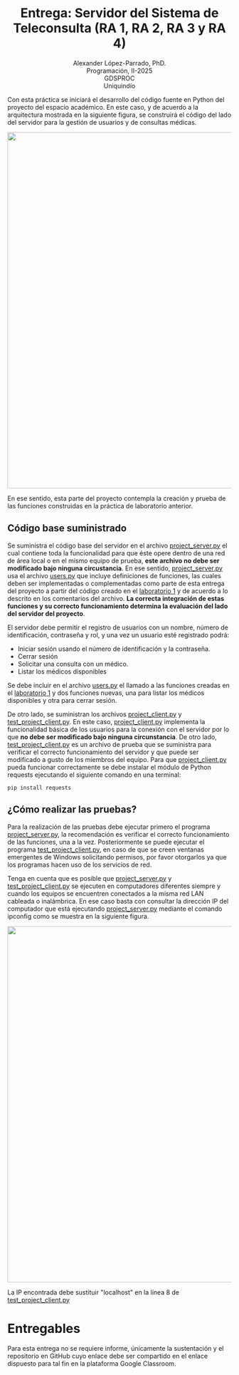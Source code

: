 <h1 align="center">
Entrega: Servidor del Sistema de Teleconsulta (RA 1, RA 2, RA 3 y RA 4) <br />
 </h1>
 <p align="center">
Alexander López-Parrado, PhD. <br />
Programación, II-2025 <br />
GDSPROC <br />
Uniquindío <br />
</p>

Con esta práctica se iniciará el desarrollo del código fuente en Python del proyecto del espacio académico. En este caso, y de acuerdo a la arquitectura mostrada en la siguiente figura, se construirá el código del lado del servidor para la gestión de usuarios y de consultas médicas.

<p align="center">
<img  src="Programación-II-2025.png" width="800" >
</p>
En ese sentido, esta parte del proyecto contempla la creación y prueba de las funciones construidas en la práctica de laboratorio anterior. 

## Código base suministrado

Se suministra el código base del servidor en el archivo [project_server.py](project_server.py) el cual contiene toda la funcionalidad para que éste opere dentro de una red de área local o en el mismo equipo de prueba, __este archivo no debe ser modificado bajo ninguna circustancia__. En ese sentido,  [project_server.py](project_server.py) usa el archivo [users.py](users.py) que incluye definiciones de funciones, las cuales deben ser implementadas o complementadas como parte de esta entrega del proyecto a partir del código creado en el [laboratorio 1](https://github.com/parrado/lab1-2-2025) y de acuerdo a lo descrito en los comentarios del archivo. **La correcta integración de estas funciones y su correcto funcionamiento determina la evaluación del lado del servidor del proyecto**.

El servidor debe permitir el registro de usuarios con un nombre, número de identificación, contraseña y rol, y una vez un usuario esté registrado podrá:

* Iniciar sesión usando el número de identificación y la contraseña.
* Cerrar sesión
* Solicitar una consulta con un médico.
* Listar los médicos disponibles

Se debe incluir en el archivo  [users.py](users.py) el llamado a las funciones creadas en el  [laboratorio 1](https://github.com/parrado/lab1-2-2025) y dos funciones nuevas,  una para listar los médicos disponibles y otra para cerrar sesión.

De otro lado, se suministran los archivos [project_client.py](project_client.py) y [test_project_client.py](test_project_client.py). En este caso,  [project_client.py](project_client.py) implementa la funcionalidad básica de los usuarios para la conexión con el servidor por lo que **no debe ser modificado bajo ninguna circunstancia**. De otro lado,  [test_project_client.py](test_project_client.py) es un archivo de prueba que se suministra para verificar el correcto funcionamiento del servidor y que puede ser modificado a gusto de los miembros del equipo. Para que [project_client.py](project_client.py) pueda funcionar correctamente se debe instalar el módulo de Python requests ejecutando el siguiente comando en una terminal:

``` pip install requests ```


## ¿Cómo realizar las pruebas?

Para la realización de las pruebas debe ejecutar primero el programa [project_server.py](project_server.py), la recomendación es verificar el correcto funcionamiento de las funciones, una a la vez. Posteriormente se puede ejecutar el programa [test_project_client.py](test_project_client.py), en caso de que se creen ventanas emergentes de Windows solicitando permisos, por favor otorgarlos ya que los programas hacen uso de los servicios de red. 

Tenga en cuenta que es posible que [project_server.py](project_server.py) y [test_project_client.py](test_project_client.py) se ejecuten en computadores diferentes siempre y cuando los equipos se encuentren conectados a la misma red LAN cableada o inalámbrica. En ese caso basta con consultar la dirección IP del computador que está ejecutando [project_server.py](project_server.py) mediante el comando ipconfig como se muestra en la siguiente figura.


<p align="center">
<img  src="Captura de pantalla (2).png" width="800" >
</p>

La IP encontrada debe sustituir "localhost" en la línea 8 de [test_project_client.py](https://github.com/parrado/entrega1-proyecto-2-2025/blob/04f719d46d3ce8efa7a7e977c52ec68f97b5276f/test_project_client.py#L8)

# Entregables

Para esta entrega no se requiere informe, únicamente la sustentación y el repositorio en GitHub cuyo enlace debe ser compartido en el enlace dispuesto para tal fin en la plataforma Google Classroom.

